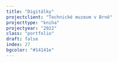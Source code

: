 ```yaml
---
title: "Digitálky"
projectclient: "Technické muzeum v Brně"
projecttype: "kniha"
projectyear: "2022"
class: "portfolio"
draft: false
index: 27
bgcolor: "#14141e"
---
```




